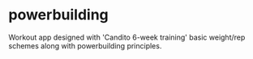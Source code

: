 # powerbuilding
Workout app designed with 'Candito 6-week training' basic weight/rep schemes along with powerbuilding principles.
